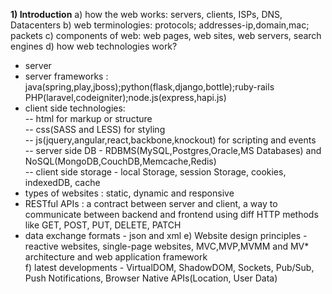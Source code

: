 **1) Introduction**
a) how the web works: servers, clients, ISPs, DNS, Datacenters
b) web terminologies: protocols; addresses-ip,domain,mac; packets
c) components of web: web pages, web sites, web servers, search engines
d) how web technologies work?  
- server   
- server frameworks : java(spring,play,jboss);python(flask,django,bottle);ruby-rails
  PHP(laravel,codeigniter);node.js(express,hapi.js)  
- client side technologies:  
  -- html for markup or structure  
  -- css(SASS and LESS) for styling   
  -- js(jquery,angular,react,backbone,knockout) for scripting and events  
  -- server side DB - RDBMS(MySQL,Postgres,Oracle,MS Databases) and NoSQL(MongoDB,CouchDB,Memcache,Redis)  
  -- client side storage - local Storage, session Storage, cookies, indexedDB, cache  
- types of websites : static, dynamic and responsive  
- RESTful APIs : a contract between server and client, a way to communicate between backend and frontend using diff 
HTTP methods like GET, POST, PUT, DELETE, PATCH
- data exchange formats - json and xml
e) Website design principles - reactive websites, single-page websites, MVC,MVP,MVMM and MV* architecture and web application framework  
f) latest developments - VirtualDOM, ShadowDOM, Sockets, Pub/Sub, Push Notifications, Browser Native APIs(Location, User Data)